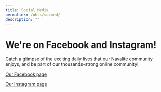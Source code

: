 ```yaml
---
title: Social Media
permalink: /nbss/socmed/
description: ""
---
```


# We're on Facebook and Instagram!
Catch a glimpse of the exciting daily lives that our Navalite community enjoys, and be part of our thousands-strong online community!

[Our Facebook page](https://www.facebook.com/navalbasesec)

[Our Instagram page](https://www.instagram.com/navalbasesec/)